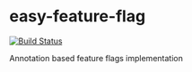 # easy-feature-flag
[![Build Status](https://travis-ci.org/cohental/easy-feature-flag.svg?branch=master)](https://travis-ci.org/cohental/easy-feature-flag)

Annotation based feature flags implementation  


